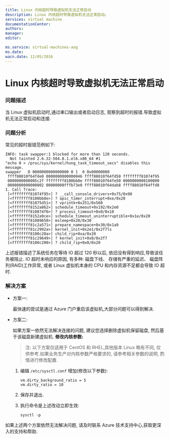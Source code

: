 ```yaml
---
title: Linux 内核超时导致虚拟机无法正常启动
description: Linux 内核超时导致虚拟机无法正常启动。
services: virtual machine
documentationCenter: 
authors: 
manager: 
editor: 

ms.service: virtual-machines-aog
ms.date: 
wacn.date: 12/05/2016
---
```


# Linux 内核超时导致虚拟机无法正常启动 #

### 问题描述 ###

当 Linux 虚拟机启动时,通过串口输出或者启动日志, 观察到超时的报错.导致虚拟机无法正常启动和连接.

### 问题分析 ###

常见的超时报错范例如下:

```
INFO: task swapper:1 blocked for more than 120 seconds.
  Not tainted 2.6.32-504.8.1.el6.x86_64 #1
"echo 0 > /proc/sys/kernel/hung_task_timeout_secs" disables this message.
swapper   D 0000000000000000 0 1  0 0x00000000
 ffff88010f64fde0 0000000000000046 ffff88010f64fd50 ffffffff81074f95
 0000000000005c2f ffffffff8100bb8e ffff88010f64fe50 0000000000100000
 0000000000000002 00000000fffb73e0 ffff88010f64dab8 ffff88010f64ffd8
1. Call Trace:
 [<ffffffff81074f95>] ? __call_console_drivers+0x75/0x90
 [<ffffffff8100bb8e>] ? apic_timer_interrupt+0xe/0x20
 [<ffffffff81075d51>] ? vprintk+0x251/0x560
 [<ffffffff8152a862>] schedule_timeout+0x192/0x2e0
 [<ffffffff810874f0>] ? process_timeout+0x0/0x10
 [<ffffffff8152a9ce>] schedule_timeout_uninterruptible+0x1e/0x20
 [<ffffffff81089650>] msleep+0x20/0x30
 [<ffffffff81c2a571>] prepare_namespace+0x30/0x1a9
 [<ffffffff81c2992a>] kernel_init+0x2e1/0x2f7ls
 [<ffffffff8100c20a>] child_rip+0xa/0x20
 [<ffffffff81c29649>] ? kernel_init+0x0/0x2f7
 [<ffffffff8100c200>] ? child_rip+0x0/0x20
```

上述报错描述了系统任务在等待 IO 超过 120 秒以后, 依旧没有得到响应,导致该任务被阻止. IO 超时未响应的原因, 有多种: 磁盘下线、 存储有严重的延迟、 磁盘阵列(RAID)工作异常, 或者 Linux 虚拟机本身的 CPU 和内存资源不足都会导致 IO 超时.

### 解决方案 ###

- 方案一:

    最快速的尝试是通过 Azure 门户重启该虚拟机,大部分问题可以得到解决.

- 方案二:

    如果方案一依然无法解决连接的问题, 建议您选择删除虚拟机保留磁盘, 然后基于该磁盘新建虚拟机. **修改内核参数:**

    >注: 以下方案仅适用于 CentOS 和 RHEL,其他版本 Linux 略有不同, 仅供参考.如果业务生产对内核参数严格要求的, 请参考相关参数的说明, 酌情进行修改配置.

    1. 编辑 `/etc/sysctl.conf` 增加(修改以下参数): 

        ```
        vm.dirty_background_ratio = 5
        vm.dirty_ratio = 10
        ```

    2. 保存并退出.
    3. 执行命令是上述改动立即生效:

        ```
        sysctl -p
        ```

如果上述两个方案依然无法解决问题, 请及时联系 Azure 技术支持中心,获取更深入的支持和帮助.